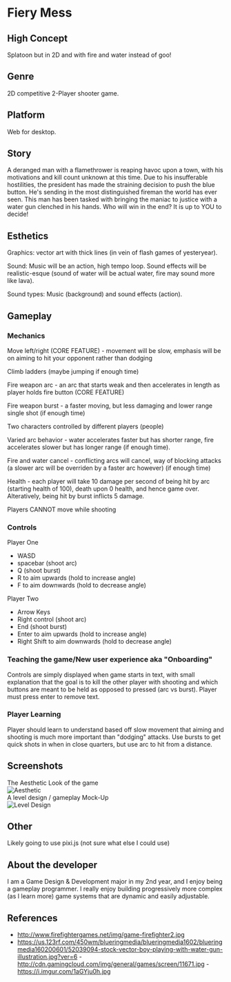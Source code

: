 
# Fiery Mess

## High Concept
Splatoon but in 2D and with fire and water instead of goo!

## Genre
2D competitive 2-Player shooter game.

## Platform
Web for desktop.

## Story

A deranged man with a flamethrower is reaping havoc upon a town, with his motivations and kill count unknown at this time. Due to his insufferable hostilities, the president has made the straining decision to push the blue button. He's sending in the most distinguished fireman the world has ever seen. This man has been tasked with bringing the maniac to justice with a water gun clenched in his hands. Who will win in the end? It is up to YOU to decide!

## Esthetics
Graphics: vector art with thick lines (in vein of flash games of yesteryear).

Sound: Music will be an action, high tempo loop. Sound effects will be realistic-esque (sound of water will be actual water, fire may sound more like lava).

Sound types: Music (background) and sound effects (action).

## Gameplay
### Mechanics

Move left/right (CORE FEATURE) - movement will be slow, emphasis will be on aiming to hit your opponent rather than dodging

Climb ladders (maybe jumping if enough time)

Fire weapon arc - an arc that starts weak and then accelerates in length as player holds fire button (CORE FEATURE)

Fire weapon burst - a faster moving, but less damaging and lower range single shot (if enough time)

Two characters controlled by different players (people)

Varied arc behavior - water accelerates faster but has shorter range, fire accelerates slower but has longer range (if enough time).

Fire and water cancel - conflicting arcs will cancel, way of blocking attacks (a slower arc will be overriden by a faster arc however) (if enough time)

Health - each player will take 10 damage per second of being hit by arc (starting health of 100), death upon 0 health, and hence game over. Alteratively, being hit by burst inflicts 5 damage.

Players CANNOT move while shooting


### Controls
Player One
  - WASD
  - spacebar (shoot arc)
  - Q (shoot burst)
  - R to aim upwards (hold to increase angle)
  - F to aim downwards (hold to decrease angle)
  
Player Two
  - Arrow Keys
  - Right control (shoot arc)
  - End (shoot burst)
  - Enter to aim upwards (hold to increase angle)
  - Right Shift to aim downwards (hold to decrease angle)

### Teaching the game/New user experience aka "Onboarding"
Controls are simply displayed when game starts in text, with small explanation that the goal is to kill the other player with shooting and which buttons are meant to be held as opposed to pressed (arc vs burst). Player must press enter to remove text. 
 
### Player Learning
Player should learn to understand based off slow movement that aiming and shooting is much more important than "dodging" attacks. Use bursts to get quick shots in when in close quarters, but use arc to hit from a distance.

## Screenshots
The Aesthetic Look of the game</br>
![Aesthetic](https://people.rit.edu/imm2853/230/project1/Media/look.jpg)
</br>
A level design / gameplay Mock-Up</br>
![Level Design](https://people.rit.edu/imm2853/230/project1/Media/level.png)

## Other
Likely going to use pixi.js (not sure what else I could use)

## About the developer
I am a Game Design & Development major in my 2nd year, and I enjoy being a gameplay programmer. I really enjoy building progressively more complex (as I learn more) game systems that are dynamic and easily adjustable.

## References
- http://www.firefightergames.net/img/game-firefighter2.jpg
- https://us.123rf.com/450wm/blueringmedia/blueringmedia1602/blueringmedia160200601/52039094-stock-vector-boy-playing-with-water-gun-illustration.jpg?ver=6
-http://cdn.gamingcloud.com/img/general/games/screen/11671.jpg
-https://i.imgur.com/1aGYju0h.jpg
